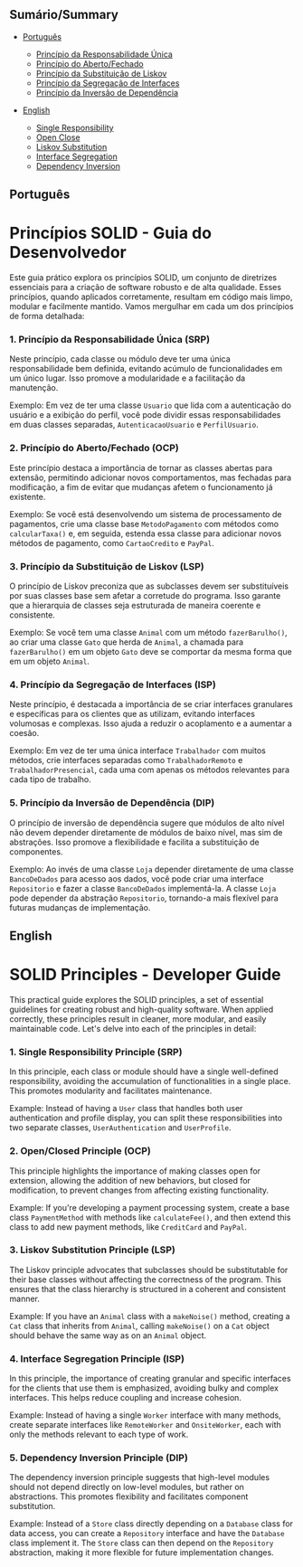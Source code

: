 ## Sumário/Summary

- [Português](#português)

  - [Princípio da Responsabilidade Única](#1-princípio-da-responsabilidade-única-srp)
  - [Princípio do Aberto/Fechado](#2-princípio-do-abertofechado-ocp)
  - [Princípio da Substituição de Liskov](#3-princípio-da-substituição-de-liskov-lsp)
  - [Princípio da Segregação de Interfaces](#4-princípio-da-segregação-de-interfaces-isp)
  - [Princípio da Inversão de Dependência](#5-princípio-da-inversão-de-dependência-dip)

- [English](#english)

  - [Single Responsibility](#1-single-responsibility-principle-srp)
  - [Open Close](#2-openclosed-principle-ocp)
  - [Liskov Substitution](#3-liskov-substitution-principle-lsp)
  - [Interface Segregation](#4-interface-segregation-principle-isp)
  - [Dependency Inversion](#5-dependency-inversion-principle-dip)

## Português

# Princípios SOLID - Guia do Desenvolvedor

Este guia prático explora os princípios SOLID, um conjunto de diretrizes essenciais para a criação de software robusto e de alta qualidade. Esses princípios, quando aplicados corretamente, resultam em código mais limpo, modular e facilmente mantido. Vamos mergulhar em cada um dos princípios de forma detalhada:

### 1. Princípio da Responsabilidade Única (SRP)

Neste princípio, cada classe ou módulo deve ter uma única responsabilidade bem definida, evitando acúmulo de funcionalidades em um único lugar. Isso promove a modularidade e a facilitação da manutenção.

Exemplo: Em vez de ter uma classe `Usuario` que lida com a autenticação do usuário e a exibição do perfil, você pode dividir essas responsabilidades em duas classes separadas, `AutenticacaoUsuario` e `PerfilUsuario`.

### 2. Princípio do Aberto/Fechado (OCP)

Este princípio destaca a importância de tornar as classes abertas para extensão, permitindo adicionar novos comportamentos, mas fechadas para modificação, a fim de evitar que mudanças afetem o funcionamento já existente.

Exemplo: Se você está desenvolvendo um sistema de processamento de pagamentos, crie uma classe base `MetodoPagamento` com métodos como `calcularTaxa()` e, em seguida, estenda essa classe para adicionar novos métodos de pagamento, como `CartaoCredito` e `PayPal`.

### 3. Princípio da Substituição de Liskov (LSP)

O princípio de Liskov preconiza que as subclasses devem ser substituíveis por suas classes base sem afetar a corretude do programa. Isso garante que a hierarquia de classes seja estruturada de maneira coerente e consistente.

Exemplo: Se você tem uma classe `Animal` com um método `fazerBarulho()`, ao criar uma classe `Gato` que herda de `Animal`, a chamada para `fazerBarulho()` em um objeto `Gato` deve se comportar da mesma forma que em um objeto `Animal`.

### 4. Princípio da Segregação de Interfaces (ISP)

Neste princípio, é destacada a importância de se criar interfaces granulares e específicas para os clientes que as utilizam, evitando interfaces volumosas e complexas. Isso ajuda a reduzir o acoplamento e a aumentar a coesão.

Exemplo: Em vez de ter uma única interface `Trabalhador` com muitos métodos, crie interfaces separadas como `TrabalhadorRemoto` e `TrabalhadorPresencial`, cada uma com apenas os métodos relevantes para cada tipo de trabalho.

### 5. Princípio da Inversão de Dependência (DIP)

O princípio de inversão de dependência sugere que módulos de alto nível não devem depender diretamente de módulos de baixo nível, mas sim de abstrações. Isso promove a flexibilidade e facilita a substituição de componentes.

Exemplo: Ao invés de uma classe `Loja` depender diretamente de uma classe `BancoDeDados` para acesso aos dados, você pode criar uma interface `Repositorio` e fazer a classe `BancoDeDados` implementá-la. A classe `Loja` pode depender da abstração `Repositorio`, tornando-a mais flexível para futuras mudanças de implementação.

## English

# SOLID Principles - Developer Guide

This practical guide explores the SOLID principles, a set of essential guidelines for creating robust and high-quality software. When applied correctly, these principles result in cleaner, more modular, and easily maintainable code. Let's delve into each of the principles in detail:

### 1. Single Responsibility Principle (SRP)

In this principle, each class or module should have a single well-defined responsibility, avoiding the accumulation of functionalities in a single place. This promotes modularity and facilitates maintenance.

Example: Instead of having a `User` class that handles both user authentication and profile display, you can split these responsibilities into two separate classes, `UserAuthentication` and `UserProfile`.

### 2. Open/Closed Principle (OCP)

This principle highlights the importance of making classes open for extension, allowing the addition of new behaviors, but closed for modification, to prevent changes from affecting existing functionality.

Example: If you're developing a payment processing system, create a base class `PaymentMethod` with methods like `calculateFee()`, and then extend this class to add new payment methods, like `CreditCard` and `PayPal`.

### 3. Liskov Substitution Principle (LSP)

The Liskov principle advocates that subclasses should be substitutable for their base classes without affecting the correctness of the program. This ensures that the class hierarchy is structured in a coherent and consistent manner.

Example: If you have an `Animal` class with a `makeNoise()` method, creating a `Cat` class that inherits from `Animal`, calling `makeNoise()` on a `Cat` object should behave the same way as on an `Animal` object.

### 4. Interface Segregation Principle (ISP)

In this principle, the importance of creating granular and specific interfaces for the clients that use them is emphasized, avoiding bulky and complex interfaces. This helps reduce coupling and increase cohesion.

Example: Instead of having a single `Worker` interface with many methods, create separate interfaces like `RemoteWorker` and `OnsiteWorker`, each with only the methods relevant to each type of work.

### 5. Dependency Inversion Principle (DIP)

The dependency inversion principle suggests that high-level modules should not depend directly on low-level modules, but rather on abstractions. This promotes flexibility and facilitates component substitution.

Example: Instead of a `Store` class directly depending on a `Database` class for data access, you can create a `Repository` interface and have the `Database` class implement it. The `Store` class can then depend on the `Repository` abstraction, making it more flexible for future implementation changes.
